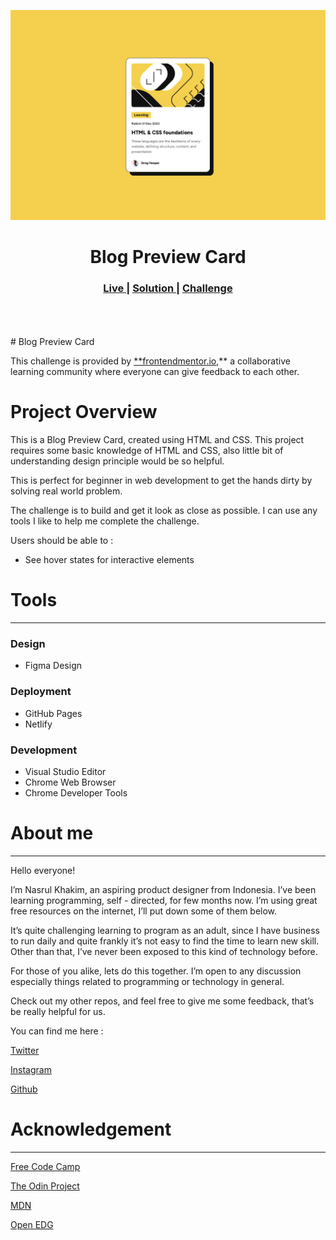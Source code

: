 <img src="/design/screenshot.png"></img>

<h1 align="center">Blog Preview Card</h1>

<div align="center">
  <h3>
    <a href="#" color="white" target="_blank" >
      Live
    </a>
    <span> | </span>
    <a href="#" target="_blank" >
      Solution
    </a>
   <span> | </span>
    <a href="https://www.frontendmentor.io/challenges/blog-preview-card-ckPaj01IcS" target="_blank">
      Challenge
    </a>
  </h3>
</div>
<br>
<br>
<br>
# Blog Preview Card

This challenge is provided by [\*\*frontendmentor.io](https://www.frontendmentor.io/home),\*\* a collaborative learning community where everyone can give feedback to each other.

# Project Overview

This is a Blog Preview Card, created using HTML and CSS. This project requires some basic knowledge of HTML and CSS, also little bit of understanding design principle would be so helpful.

This is perfect for beginner in web development to get the hands dirty by solving real world problem.

The challenge is to build and get it look as close as possible. I can use any tools I like to help me complete the challenge.

Users should be able to :

- See hover states for interactive elements

# Tools

---

### Design

- Figma Design

### Deployment

- GitHub Pages
- Netlify

### Development

- Visual Studio Editor
- Chrome Web Browser
- Chrome Developer Tools

# About me

---

Hello everyone!

I’m Nasrul Khakim, an aspiring product designer from Indonesia. I’ve been learning programming, self - directed, for few months now. I’m using great free resources on the internet, I’ll put down some of them below.

It’s quite challenging learning to program as an adult, since I have business to run daily and quite frankly it’s not easy to find the time to learn new skill. Other than that, I’ve never been exposed to this kind of technology before.

For those of you alike, lets do this together. I’m open to any discussion especially things related to programming or technology in general.

Check out my other repos, and feel free to give me some feedback, that’s be really helpful for us.

You can find me here :

[Twitter](https://twitter.com/nsrlkha)

[Instagram](https://www.instagram.com/nsrlkha/)

[Github](https://github.com/nasrulkhakim)

# Acknowledgement

---

[Free Code Camp](https://www.freecodecamp.org/learn)

[The Odin Project](https://www.theodinproject.com/dashboard)

[MDN](https://developer.mozilla.org/en-US/)

[Open EDG](https://edube.org/)
